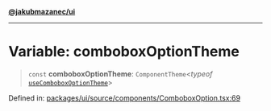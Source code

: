 [**@jakubmazanec/ui**](../README.md)

---

# Variable: comboboxOptionTheme

> `const` **comboboxOptionTheme**: `ComponentTheme`\<_typeof_
> [`useComboboxOptionTheme`](../functions/useComboboxOptionTheme.md)\>

Defined in:
[packages/ui/source/components/ComboboxOption.tsx:69](https://github.com/jakubmazanec/tools/blob/f779e75b9ef98389e12e52575295bd1ef364daca/packages/ui/source/components/ComboboxOption.tsx#L69)
